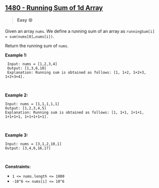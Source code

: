 ## <a href="[Running Sum of 1d Array - LeetCode](https://leetcode.com/problems/running-sum-of-1d-array/description/)" target = 'blank' style="text-decoration: none">[1480 - Running Sum of 1d Array](https://leetcode.com/problems/running-sum-of-1d-array/)</a>

 > **Easy** 🟢

Given an array  `nums`. We define a running sum of an array as `runningSum[i] = sum(nums[0]…nums[i])`.

Return the running sum of  `nums`.
<br>

**Example 1:**

     Input: nums = [1,2,3,4]
     Output: [1,3,6,10]
     Explanation: Running sum is obtained as follows: [1, 1+2, 1+2+3, 1+2+3+4].
<br>

**Example 2:**

    Input: nums = [1,1,1,1,1]
    Output: [1,2,3,4,5]
	Explanation: Running sum is obtained as follows: [1, 1+1, 1+1+1, 1+1+1+1, 1+1+1+1+1].
<br>

**Example 3:**

	Input: nums = [3,1,2,10,1]
	Output: [3,4,6,16,17]
<br>

**Constraints:**

-   `1 <= nums.length <= 1000`
-   `-10^6 <= nums[i] <= 10^6`
